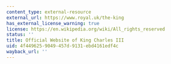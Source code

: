 ```yaml
---
content_type: external-resource
external_url: https://www.royal.uk/the-king
has_external_license_warning: true
license: https://en.wikipedia.org/wiki/All_rights_reserved
status: ''
title: Official Website of King Charles III
uid: 4f449625-9049-457d-9131-ebd4161edf4c
wayback_url: ''
---
```

